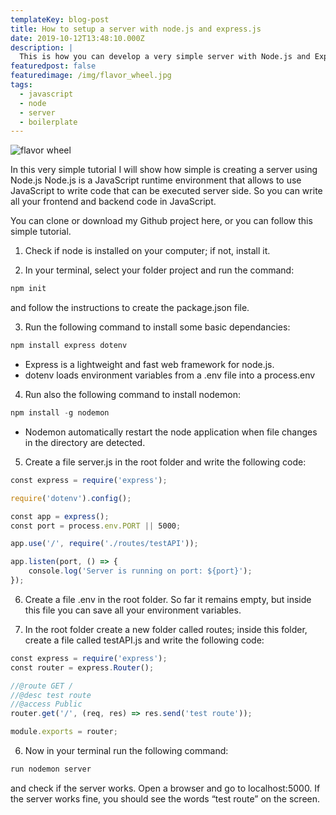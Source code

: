 ```yaml
---
templateKey: blog-post
title: How to setup a server with node.js and express.js
date: 2019-10-12T13:48:10.000Z
description: |
  This is how you can develop a very simple server with Node.js and Express.js.
featuredpost: false
featuredimage: /img/flavor_wheel.jpg
tags:
  - javascript
  - node
  - server
  - boilerplate
---
```

![flavor wheel](/img/flavor_wheel.jpg)

In this very simple tutorial I will show how simple is creating a server using Node.js
Node.js is a JavaScript runtime environment that allows to use JavaScript to write code that can be executed server side. So you can write all your frontend and backend code in JavaScript.

You can clone or download my Github project here, or you can follow this simple tutorial.

1) Check if node is installed on your computer; if not, install it.

2) In your terminal, select your folder project and run the command:
```javascript 
npm init
```
and follow the instructions to create the package.json file.

3) Run the following command to install some basic dependancies:
```javascript
npm install express dotenv
```
- Express is a lightweight and fast web framework for node.js.
- dotenv loads environment variables from a .env file into a process.env

4) Run also the following command to install nodemon:
```javascript
npm install -g nodemon
```
- Nodemon automatically restart the node application when file changes in the directory are detected.

5)    Create a file server.js in the root folder and write the following code:
```javascript
const express = require('express');

require('dotenv').config();

const app = express();
const port = process.env.PORT || 5000;

app.use('/', require('./routes/testAPI'));

app.listen(port, () => {
    console.log('Server is running on port: ${port}');
});
```
6) Create a file .env in the root folder. So far it remains empty, but inside this file you can save all your environment variables.

7) In the root folder create a new folder called routes; inside this folder, create a file called testAPI.js and write the following code:
```javascript
const express = require('express');
const router = express.Router();

//@route GET /
//@desc test route
//@access Public
router.get('/', (req, res) => res.send('test route'));

module.exports = router;
```
6) Now in your terminal run the following command:
```javascript
run nodemon server
```
and check if the server works. Open a browser and go to localhost:5000. If the server works fine, you should see the words “test route” on the screen.
